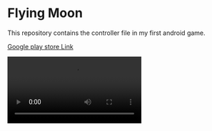 # Flying MoonThis repository contains the controller file in my first android game. [Google play store Link](https://play.google.com/store/apps/details?id=com.HSBL.FlyingMoon)![Game trailer](Game_Trailer.mp4)